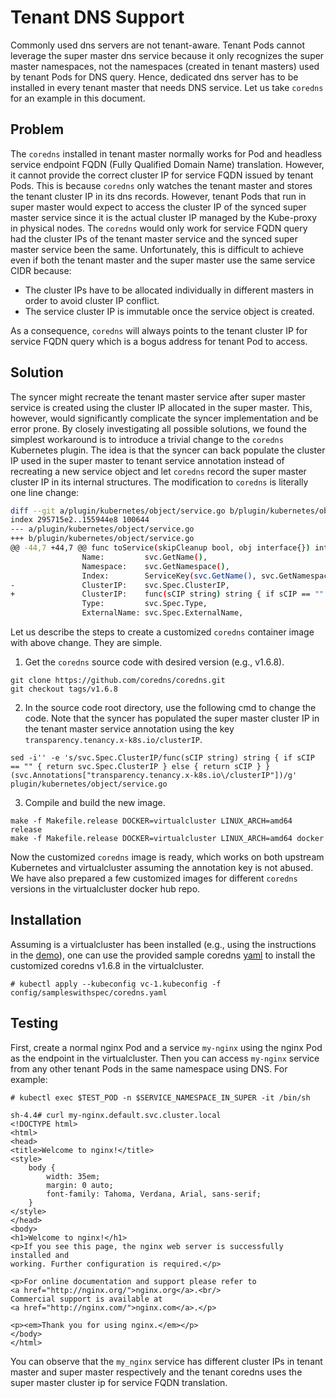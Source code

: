 # Tenant DNS Support

Commonly used dns servers are not tenant-aware. Tenant Pods cannot leverage the super master
dns service because it only recognizes the super master namespaces, not the namespaces (created in tenant masters)
used by tenant Pods for DNS query. Hence, dedicated dns server has to be installed in every
tenant master that needs DNS service. Let us take `coredns` for an example in this document.

## Problem

The `coredns` installed in tenant master normally works for Pod and headless service endpoint
FQDN (Fully Qualified Domain Name) translation.
However, it cannot provide the correct cluster IP for service FQDN issued by tenant Pods. 
This is because `coredns` only watches the tenant master and stores the tenant cluster IP in its
dns records. However, tenant Pods that run in super master would expect to access the cluster IP of the
synced super master service since it is the actual cluster IP managed by the Kube-proxy in
physical nodes. The `coredns` would only work for service FQDN query had the cluster IPs of the tenant 
master service and the synced super master service been the same. Unfortunately, this is difficult
to achieve even if both the tenant master and the super master use the same service CIDR because:
- The cluster IPs have to be allocated individually in different masters in order to avoid cluster IP conflict.
- The service cluster IP is immutable once the service object is created.

As a consequence, `coredns` will always points to the tenant cluster IP for service FQDN query 
which is a bogus address for tenant Pod to access.

## Solution

The syncer might recreate the tenant master service after super master service is created using
the cluster IP allocated in the super master. This, however, would significantly complicate the syncer 
implementation and be error prone. By closely investigating all possible solutions, we found the
simplest workaround is to introduce a trivial change to the `coredns` Kubernetes plugin. The idea
is that the syncer can back populate the cluster IP used in the super master to tenant service
annotation instead of recreating a new service object and let `coredns` record the
super master cluster IP in its internal structures. The modification to `coredns` is literally one
line change:
``` bash
diff --git a/plugin/kubernetes/object/service.go b/plugin/kubernetes/object/service.go
index 295715e2..155944e8 100644
--- a/plugin/kubernetes/object/service.go
+++ b/plugin/kubernetes/object/service.go
@@ -44,7 +44,7 @@ func toService(skipCleanup bool, obj interface{}) interface{} {
                Name:         svc.GetName(),
                Namespace:    svc.GetNamespace(),
                Index:        ServiceKey(svc.GetName(), svc.GetNamespace()),
-               ClusterIP:    svc.Spec.ClusterIP,
+               ClusterIP:    func(sCIP string) string { if sCIP == "" { return svc.Spec.ClusterIP } else { return sCIP } } (svc.Annotations["transparency.tenancy.x-k8s.io/clusterIP"]),
                Type:         svc.Spec.Type,
                ExternalName: svc.Spec.ExternalName,

```

Let us describe the steps to create a customized `coredns` container image with above change.
They are simple.
1. Get the `coredns` source code with desired version (e.g., v1.6.8).
```
git clone https://github.com/coredns/coredns.git
git checkout tags/v1.6.8 
```

2. In the source code root directory, use the following cmd to change the code. Note that
the syncer has populated the super master cluster IP in the tenant master service annotation using
the key `transparency.tenancy.x-k8s.io/clusterIP`.
```
sed -i'' -e 's/svc.Spec.ClusterIP/func(sCIP string) string { if sCIP == "" { return svc.Spec.ClusterIP } else { return sCIP } } (svc.Annotations["transparency.tenancy.x-k8s.io\/clusterIP"])/g' plugin/kubernetes/object/service.go
```

3. Compile and build the new image.
```
make -f Makefile.release DOCKER=virtualcluster LINUX_ARCH=amd64 release
make -f Makefile.release DOCKER=virtualcluster LINUX_ARCH=amd64 docker
```

Now the customized `coredns` image is ready, which works on both upstream Kubernetes and
virtualcluster assuming the annotation key is not abused. We have also prepared a few customized
images for different `coredns` versions in the virtualcluster docker hub repo.

## Installation

Assuming is a virtualcluster has been installed (e.g., using the instructions in the [demo](demo.md)),
one can use the provided sample coredns [yaml](../config/sampleswithspec/coredns.yaml) to install the customized
coredns v1.6.8 in the virtualcluster.
```
# kubectl apply --kubeconfig vc-1.kubeconfig -f config/sampleswithspec/coredns.yaml
```

## Testing

First, create a normal nginx Pod and a service `my-nginx` using the nginx Pod as the
endpoint in the virtualcluster. Then you can access `my-nginx`
service from any other tenant Pods in the same namespace using DNS. For example:
```
# kubectl exec $TEST_POD -n $SERVICE_NAMESPACE_IN_SUPER -it /bin/sh

sh-4.4# curl my-nginx.default.svc.cluster.local
<!DOCTYPE html>
<html>
<head>
<title>Welcome to nginx!</title>
<style>
    body {
        width: 35em;
        margin: 0 auto;
        font-family: Tahoma, Verdana, Arial, sans-serif;
    }
</style>
</head>
<body>
<h1>Welcome to nginx!</h1>
<p>If you see this page, the nginx web server is successfully installed and
working. Further configuration is required.</p>

<p>For online documentation and support please refer to
<a href="http://nginx.org/">nginx.org</a>.<br/>
Commercial support is available at
<a href="http://nginx.com/">nginx.com</a>.</p>

<p><em>Thank you for using nginx.</em></p>
</body>
</html>

```

You can observe that the `my_nginx` service has different cluster IPs in tenant master and super master respectively
and the tenant coredns uses the super master cluster ip for service FQDN translation.
